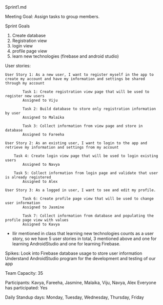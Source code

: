 Sprint1.md


Meeting Goal: 
Assign tasks to group members.


Sprint Goals
1. Create database
2. Registration view
3. login view
4. profile page view
5. learn new technologies (firebase and android studio)


User stories:

	User Story 1: As a new user, I want to register myself in the app to create my account and have my information and settings be shared through my account
	
        	Task 1: Create registration view page that will be used to register new users
          	Assigned to Viju
		
        	Task 2: Build database to store only registration information by user
          	Assigned to Malaika
		
        	Task 3: Collect information from view page and store in database
          	Assigned to Fareeha

	User Story 2: As an existing user, I want to login to the app and retrieve my information and settings from my account
	
		Task 4: Create login view page that will be used to login existing users
          	Assigned to Navya
		
		Task 5: Collect information from login page and validate that user is already registered
          	Assigned to Alex

	User Story 3: As a logged in user, I want to see and edit my profile.
	
        	Task 6: Create profile page view that will be used to change user information
          	Assigned to Jasmine
		
        	Task 7: Collect information from database and populating the profile page view with values
          	Assigned to Kavya

* Ilir mentioned in class that learning new technologies counts as a user story, so we have 5 user stories in total,
  3 mentioned above and one for learning AndroidStudio and one for learning Firebase.


Spikes: 
Look into Firebase database usage to store user information
Understand AndroidStudio program for the development and testing of our app 


Team Capacity: 35


Participants: Kavya, Fareeha, Jasmine, Malaika, Viju, Navya, Alex
Everyone has participated: Yes


Daily Standup days: Monday, Tuesday, Wednesday, Thursday, Friday
